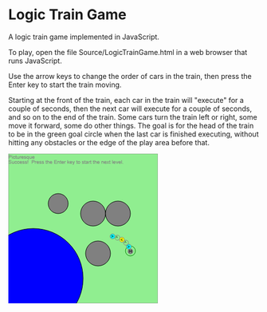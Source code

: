 Logic Train Game
================

A logic train game implemented in JavaScript.

To play, open the file Source/LogicTrainGame.html in a web browser that runs JavaScript.

Use the arrow keys to change the order of cars in the train, then press the Enter key to start the train moving.

Starting at the front of the train, each car in the train will "execute" for a couple of seconds, then the next car will execute for a couple of seconds, and so on to the end of the train.  Some cars turn the train left or right, some move it forward, some do other things.  The goal is for the head of the train to be in the green goal circle when the last car is finished executing, without hitting any obstacles or the edge of the play area before that.

<img src="Screenshot.png" />